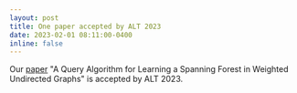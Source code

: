 ```yaml
---
layout: post
title: One paper accepted by ALT 2023
date: 2023-02-01 08:11:00-0400
inline: false
---
```


Our <a href="https://hangliao.github.io/assets/pdf/chakrabarty23.pdf">paper</a> "A Query Algorithm for Learning a Spanning Forest in Weighted Undirected Graphs" is accepted by ALT 2023.
